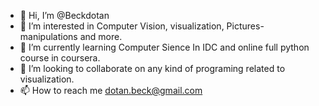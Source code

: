 - 👋 Hi, I’m @Beckdotan
- 👀 I’m interested in Computer Vision, visualization, Pictures-manipulations and more. 
- 🌱 I’m currently learning Computer Sience In IDC and online full python course in coursera.
- 💞️ I’m looking to collaborate on any kind of programing related to visualization. 
- 📫 How to reach me dotan.beck@gmail.com

<!---
Beckdotan/Beckdotan is a ✨ special ✨ repository because its `README.md` (this file) appears on your GitHub profile.
You can click the Preview link to take a look at your changes.
--->
